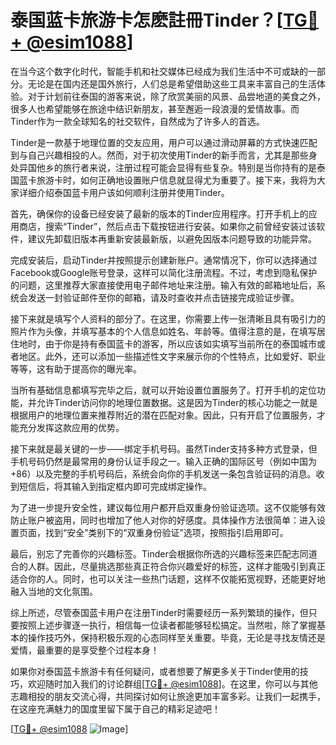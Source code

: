 # 泰国蓝卡旅游卡怎麽註冊Tinder？[[TG💪+ @esim1088](https://t.me/s/esim1088)]

在当今这个数字化时代，智能手机和社交媒体已经成为我们生活中不可或缺的一部分。无论是在国内还是国外旅行，人们总是希望借助这些工具来丰富自己的生活体验。对于计划前往泰国的游客来说，除了欣赏美丽的风景、品尝地道的美食之外，很多人也希望能够在旅途中结识新朋友，甚至邂逅一段浪漫的爱情故事。而Tinder作为一款全球知名的社交软件，自然成为了许多人的首选。

Tinder是一款基于地理位置的交友应用，用户可以通过滑动屏幕的方式快速匹配到与自己兴趣相投的人。然而，对于初次使用Tinder的新手而言，尤其是那些身处异国他乡的旅行者来说，注册过程可能会显得有些复杂。特别是当你持有的是泰国蓝卡旅游卡时，如何正确地设置账户信息就显得尤为重要了。接下来，我将为大家详细介绍泰国蓝卡用户该如何顺利注册并使用Tinder。

首先，确保你的设备已经安装了最新的版本的Tinder应用程序。打开手机上的应用商店，搜索“Tinder”，然后点击下载按钮进行安装。如果你之前曾经安装过该软件，建议先卸载旧版本再重新安装最新版，以避免因版本问题导致的功能异常。

完成安装后，启动Tinder并按照提示创建新账户。通常情况下，你可以选择通过Facebook或Google账号登录，这样可以简化注册流程。不过，考虑到隐私保护的问题，这里推荐大家直接使用电子邮件地址来注册。输入有效的邮箱地址后，系统会发送一封验证邮件至你的邮箱，请及时查收并点击链接完成验证步骤。

接下来就是填写个人资料的部分了。在这里，你需要上传一张清晰且具有吸引力的照片作为头像，并填写基本的个人信息如姓名、年龄等。值得注意的是，在填写居住地时，由于你是持有泰国蓝卡的游客，所以应该如实填写当前所在的泰国城市或者地区。此外，还可以添加一些描述性文字来展示你的个性特点，比如爱好、职业等等，这有助于提高你的曝光率。

当所有基础信息都填写完毕之后，就可以开始设置位置服务了。打开手机的定位功能，并允许Tinder访问你的地理位置数据。这是因为Tinder的核心功能之一就是根据用户的地理位置来推荐附近的潜在匹配对象。因此，只有开启了位置服务，才能充分发挥这款应用的优势。

接下来就是最关键的一步——绑定手机号码。虽然Tinder支持多种方式登录，但手机号码仍然是最常用的身份认证手段之一。输入正确的国际区号（例如中国为+86）以及完整的手机号码后，系统会向你的手机发送一条包含验证码的消息。收到短信后，将其输入到指定框内即可完成绑定操作。

为了进一步提升安全性，建议每位用户都开启双重身份验证选项。这不仅能够有效防止账户被盗用，同时也增加了他人对你的好感度。具体操作方法很简单：进入设置页面，找到“安全”类别下的“双重身份验证”选项，按照指引启用即可。

最后，别忘了完善你的兴趣标签。Tinder会根据你所选的兴趣标签来匹配志同道合的人群。因此，尽量挑选那些真正符合你兴趣爱好的标签，这样才能吸引到真正适合你的人。同时，也可以关注一些热门话题，这样不仅能拓宽视野，还能更好地融入当地的文化氛围。

综上所述，尽管泰国蓝卡用户在注册Tinder时需要经历一系列繁琐的操作，但只要按照上述步骤逐一执行，相信每一位读者都能够轻松搞定。当然啦，除了掌握基本的操作技巧外，保持积极乐观的心态同样至关重要。毕竟，无论是寻找友情还是爱情，最重要的是享受整个过程本身！

如果你对泰国蓝卡旅游卡有任何疑问，或者想要了解更多关于Tinder使用的技巧，欢迎随时加入我们的讨论群组[[TG💪+ @esim1088](https://t.me/s/esim1088)]。在这里，你可以与其他志趣相投的朋友交流心得，共同探讨如何让旅途更加丰富多彩。让我们一起携手，在这座充满魅力的国度里留下属于自己的精彩足迹吧！

[[TG💪+ @esim1088](https://t.me/s/esim1088) ![Image](https://i.postimg.cc/4NQfJmqS/Snipaste-2025-05-13-00-14-12.png)]